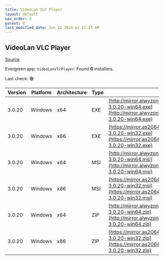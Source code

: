 ```yaml
---
title: VideoLan VLC Player 
layout: default
nav_order: 2
parent: V
last_modified_date: Jun 22 2024 at 12:37 AM
---
```


## VideoLan VLC Player 

[Source](https://www.videolan.org/vlc/)

Evergreen app: `VideoLanVlcPlayer`. Found **6** installers.

Last check: 🟢

| Version | Platform | Architecture | Type | URI                                                                                                                                                    |
| ------- | -------- | ------------ | ---- | ------------------------------------------------------------------------------------------------------------------------------------------------------ |
| 3.0.20  | Windows  | x64          | EXE  | [http://mirror.alwyzon.net/videolan/vlc/3.0.20/win64/vlc-3.0.20-win64.exe](http://mirror.alwyzon.net/videolan/vlc/3.0.20/win64/vlc-3.0.20-win64.exe)   |
| 3.0.20  | Windows  | x86          | EXE  | [https://mirror.as20647.net/videolan/vlc/3.0.20/win32/vlc-3.0.20-win32.exe](https://mirror.as20647.net/videolan/vlc/3.0.20/win32/vlc-3.0.20-win32.exe) |
| 3.0.20  | Windows  | x64          | MSI  | [http://mirror.alwyzon.net/videolan/vlc/3.0.20/win64/vlc-3.0.20-win64.msi](http://mirror.alwyzon.net/videolan/vlc/3.0.20/win64/vlc-3.0.20-win64.msi)   |
| 3.0.20  | Windows  | x86          | MSI  | [https://mirror.as20647.net/videolan/vlc/3.0.20/win32/vlc-3.0.20-win32.msi](https://mirror.as20647.net/videolan/vlc/3.0.20/win32/vlc-3.0.20-win32.msi) |
| 3.0.20  | Windows  | x64          | ZIP  | [http://mirror.alwyzon.net/videolan/vlc/3.0.20/win64/vlc-3.0.20-win64.zip](http://mirror.alwyzon.net/videolan/vlc/3.0.20/win64/vlc-3.0.20-win64.zip)   |
| 3.0.20  | Windows  | x86          | ZIP  | [https://mirror.as20647.net/videolan/vlc/3.0.20/win32/vlc-3.0.20-win32.zip](https://mirror.as20647.net/videolan/vlc/3.0.20/win32/vlc-3.0.20-win32.zip) |
